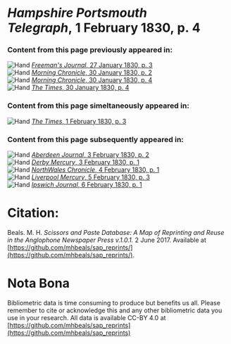 # *Hampshire Portsmouth Telegraph*, 1 February 1830, p. 4  
  
### Content from this page previously appeared in:  
![Hand](http://scissorsandpaste.net/wp-content/uploads/2017/06/smallhandpointer.png) [*Freeman's Journal*, 27 January 1830, p. 3](https://mhbeals.github.io/sap_html/Freeman's-Journal/Freeman's-Journal-27-January-1830-p-3)  
![Hand](http://scissorsandpaste.net/wp-content/uploads/2017/06/smallhandpointer.png) [*Morning Chronicle*, 30 January 1830, p. 2](https://mhbeals.github.io/sap_html/Morning-Chronicle/Morning-Chronicle-30-January-1830-p-2)  
![Hand](http://scissorsandpaste.net/wp-content/uploads/2017/06/smallhandpointer.png) [*Morning Chronicle*, 30 January 1830, p. 4](https://mhbeals.github.io/sap_html/Morning-Chronicle/Morning-Chronicle-30-January-1830-p-4)  
![Hand](http://scissorsandpaste.net/wp-content/uploads/2017/06/smallhandpointer.png) [*The Times*, 30 January 1830, p. 4](https://mhbeals.github.io/sap_html/The-Times/The-Times-30-January-1830-p-4)  
  
### Content from this page simeltaneously appeared in:  
![Hand](http://scissorsandpaste.net/wp-content/uploads/2017/06/smallhandpointer.png) [*The Times*, 1 February 1830, p. 3](https://mhbeals.github.io/sap_html/The-Times/The-Times-1-February-1830-p-3)  
  
### Content from this page subsequently appeared in:  
![Hand](http://scissorsandpaste.net/wp-content/uploads/2017/06/smallhandpointer.png) [*Aberdeen Journal*, 3 February 1830, p. 2](https://mhbeals.github.io/sap_html/Aberdeen-Journal/Aberdeen-Journal-3-February-1830-p-2)  
![Hand](http://scissorsandpaste.net/wp-content/uploads/2017/06/smallhandpointer.png) [*Derby Mercury*, 3 February 1830, p. 1](https://mhbeals.github.io/sap_html/Derby-Mercury/Derby-Mercury-3-February-1830-p-1)  
![Hand](http://scissorsandpaste.net/wp-content/uploads/2017/06/smallhandpointer.png) [*NorthWales Chronicle*, 4 February 1830, p. 1](https://mhbeals.github.io/sap_html/NorthWales-Chronicle/NorthWales-Chronicle-4-February-1830-p-1)  
![Hand](http://scissorsandpaste.net/wp-content/uploads/2017/06/smallhandpointer.png) [*Liverpool Mercury*, 5 February 1830, p. 3](https://mhbeals.github.io/sap_html/Liverpool-Mercury/Liverpool-Mercury-5-February-1830-p-3)  
![Hand](http://scissorsandpaste.net/wp-content/uploads/2017/06/smallhandpointer.png) [*Ipswich Journal*, 6 February 1830, p. 1](https://mhbeals.github.io/sap_html/Ipswich-Journal/Ipswich-Journal-6-February-1830-p-1)  


# Citation: 

Beals. M. H. *Scissors and Paste Database: A Map of Reprinting and Reuse in the Anglophone Newspaper Press v.1.0.1.* 2 June 2017. Available at [https://github.com/mhbeals/sap_reprints/](https://github.com/mhbeals/sap_reprints/). 

# Nota Bona

Bibliometric data is time consuming to produce but benefits us all. Please remember to cite or acknowledge this and any other bibliometric data you use in your research. All data is available CC-BY 4.0 at [https://github.com/mhbeals/sap_reprints](https://github.com/mhbeals/sap_reprints)